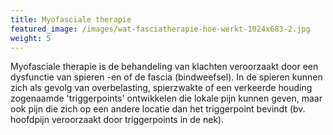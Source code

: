 ```yaml
---
title: Myofasciale therapie
featured_image: /images/wat-fasciatherapie-hoe-werkt-1024x683-2.jpg
weight: 5
---
```

Myofasciale therapie is de behandeling van klachten veroorzaakt door een dysfunctie van spieren -en of de fascia (bindweefsel). In de spieren kunnen zich als gevolg van overbelasting, spierzwakte of een verkeerde houding  zogenaamde 'triggerpoints' ontwikkelen die lokale pijn kunnen geven, maar ook pijn die zich op een andere locatie dan het triggerpoint bevindt (bv. hoofdpijn veroorzaakt door triggerpoints in de nek).
